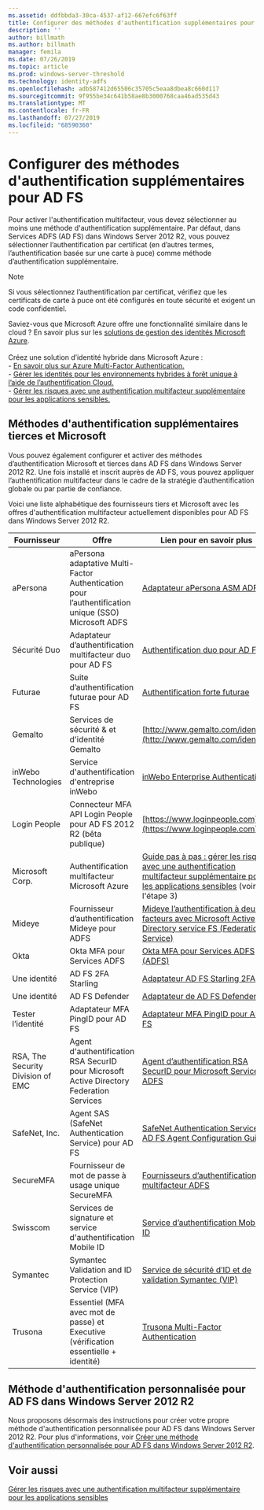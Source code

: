 ```yaml
---
ms.assetid: ddfbbda3-30ca-4537-af12-667efc6f63ff
title: Configurer des méthodes d'authentification supplémentaires pour AD FS
description: ''
author: billmath
ms.author: billmath
manager: femila
ms.date: 07/26/2019
ms.topic: article
ms.prod: windows-server-threshold
ms.technology: identity-adfs
ms.openlocfilehash: adb587412d65506c35705c5eaa8dbea8c660d117
ms.sourcegitcommit: 9f955be34c641b58ae8b3000768caa46ad535d43
ms.translationtype: MT
ms.contentlocale: fr-FR
ms.lasthandoff: 07/27/2019
ms.locfileid: "68590360"
---
```

# <a name="configure-additional-authentication-methods-for-ad-fs"></a>Configurer des méthodes d'authentification supplémentaires pour AD FS

Pour activer l'authentification multifacteur, vous devez sélectionner au moins une méthode d'authentification supplémentaire. Par défaut, dans Services ADFS (AD FS) dans Windows Server 2012 R2, vous pouvez sélectionner l’authentification par certificat (en d’autres termes, l’authentification basée sur une carte à puce) comme méthode d’authentification supplémentaire.

> [!NOTE]
> Si vous sélectionnez l’authentification par certificat, vérifiez que les certificats de carte à puce ont été configurés en toute sécurité et exigent un code confidentiel.

Saviez-vous que Microsoft Azure offre une fonctionnalité similaire dans le cloud ? En savoir plus sur les [solutions de gestion des identités Microsoft Azure](http://aka.ms/m2w274).<br /><br />Créez une solution d’identité hybride dans Microsoft Azure :<br /> - [En savoir plus sur Azure Multi-Factor Authentication.](http://aka.ms/ey6o9r)<br /> - [Gérer les identités pour les environnements hybrides à forêt unique à l’aide de l’authentification Cloud.](http://aka.ms/g1jat8)<br /> - [Gérer les risques avec une authentification multifacteur supplémentaire pour les applications sensibles.](http://aka.ms/kt1bbm)

## <a name="microsoft-and-third-party-additional-authentication-methods"></a>Méthodes d'authentification supplémentaires tierces et Microsoft
Vous pouvez également configurer et activer des méthodes d’authentification Microsoft et tierces dans AD FS dans Windows Server 2012 R2. Une fois installé et inscrit auprès de AD FS, vous pouvez appliquer l’authentification multifacteur dans le cadre de la stratégie d’authentification globale ou par partie de confiance.

Voici une liste alphabétique des fournisseurs tiers et Microsoft avec les offres d'authentification multifacteur actuellement disponibles pour AD FS dans Windows Server 2012 R2.

|Fournisseur|Offre|Lien pour en savoir plus|
|-|-|-| 
|aPersona|aPersona adaptative Multi-Factor Authentication pour l’authentification unique (SSO) Microsoft ADFS|[Adaptateur aPersona ASM ADFS](https://www.apersona.com/adfs)|
|Sécurité Duo|Adaptateur d’authentification multifacteur duo pour AD FS|[Authentification duo pour AD FS](https://duo.com/docs/adfs)|
|Futurae|Suite d’authentification futurae pour AD FS|[Authentification forte futurae](https://futurae.com)|
|Gemalto|Services de sécurité & et d'identité Gemalto|[http://www.gemalto.com/identity](http://www.gemalto.com/identity)|
|inWebo Technologies|Service d'authentification d'entreprise inWebo|[inWebo Enterprise Authentication](http://www.inwebo.com)|
|Login People|Connecteur MFA API Login People pour AD FS 2012 R2 (bêta publique)|[https://www.loginpeople.com](https://www.loginpeople.com)|
|Microsoft Corp.|Authentification multifacteur Microsoft Azure|[Guide pas à pas : gérer les risques avec une authentification multifacteur supplémentaire pour les applications sensibles](https://technet.microsoft.com/library/dn280946.aspx) (voir l'étape 3)|
Mideye | Fournisseur d’authentification Mideye pour ADFS | [Mideye l’authentification à deux facteurs avec Microsoft Active Directory service FS (Federation Service)](https://www.mideye.com/support/administrators/documentation/integration/microsoft-adfs/)|
|Okta | Okta MFA pour Services ADFS | [Okta MFA pour Services ADFS (ADFS)](https://help.okta.com/en/prod/Content/Topics/integrations/adfs-okta-int.htm)|
|Une identité| AD FS 2FA Starling|[Adaptateur AD FS Starling 2FA](https://www.oneidentity.com/products/starling-two-factor-authentication/)|
|Une identité| AD FS Defender|[Adaptateur de AD FS Defender](https://www.oneidentity.com/products/defender/)|
|Tester l’identité|Adaptateur MFA PingID pour AD FS|[Adaptateur MFA PingID pour AD FS](https://documentation.pingidentity.com/pingid/pingidAdminGuide/index.shtml#pid_c_PingIDforADFSSSO.html)|
|RSA, The Security Division of EMC|Agent d'authentification RSA SecurID pour Microsoft Active Directory Federation Services|[Agent d’authentification RSA SecurID pour Microsoft Services ADFS](http://www.emc.com/security/rsa-securid/rsa-authentication-agents/microsoft-ad-fs.htm)|
|SafeNet, Inc.|Agent SAS (SafeNet Authentication Service) pour AD FS|[SafeNet Authentication Service: AD FS Agent Configuration Guide](http://www.safenet-inc.com/resources/integration-guide/data-protection/Safenet_Authentication_Service/SafeNet_Authentication_Service__AD_FS_Agent_Configuration_Guide/?langtype=1033)|
|SecureMFA|Fournisseur de mot de passe à usage unique SecureMFA| [Fournisseurs d’authentification multifacteur ADFS](https://www.securemfa.com/)|
|Swisscom|Services de signature et service d'authentification Mobile ID|[Service d’authentification Mobile ID](http://swisscom.ch/mid)|
|Symantec|Symantec Validation and ID Protection Service (VIP)|[Service de sécurité d’ID et de validation Symantec (VIP)](http://www.symantec.com/vip-authentication-service)|
|Trusona|Essentiel (MFA avec mot de passe) et Executive (vérification essentielle + identité)| [Trusona Multi-Factor Authentication](https://www.trusona.com/solution-overview/)|


## <a name="custom-authentication-method-for-ad-fs-in-windows-server-2012-r2"></a>Méthode d'authentification personnalisée pour AD FS dans Windows Server 2012 R2
Nous proposons désormais des instructions pour créer votre propre méthode d'authentification personnalisée pour AD FS dans Windows Server 2012 R2. Pour plus d'informations, voir [Créer une méthode d'authentification personnalisée pour AD FS dans Windows Server 2012 R2](https://go.microsoft.com/fwlink/?LinkID=511980).

## <a name="see-also"></a>Voir aussi
[Gérer les risques avec une authentification multifacteur supplémentaire pour les applications sensibles](Manage-Risk-with-Additional-Multi-Factor-Authentication-for-Sensitive-Applications.md)


